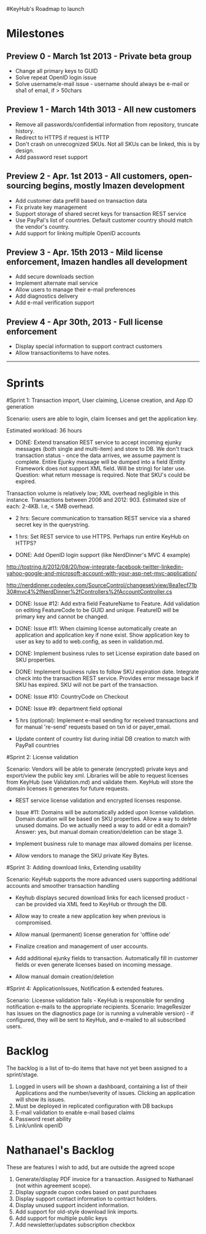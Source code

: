 #KeyHub's Roadmap to launch

# Milestones

## Preview 0 - March 1st 2013 - Private beta group

* Change all primary keys to GUID
* Solve repeat OpenID login issue
* Solve username/e-mail issue - username should always be e-mail or sha1 of email, if > 50chars

## Preview 1 - March 14th 3013 - All new customers

* Remove all passwords/confidential information from repository, truncate history.
* Redirect to HTTPS if request is HTTP
* Don't crash on unrecognized SKUs. Not all SKUs can be linked, this is by design.
* Add password reset support

## Preview 2 - Apr. 1st 2013 - All customers, open-sourcing begins, mostly Imazen development

* Add customer data prefill based on transaction data
* Fix private key management
* Support storage of shared secret keys for transaction REST service
* Use PayPal's list of countries. Default customer country should match the vendor's country.
* Add support for linking multiple OpenID accounts

## Preview 3 - Apr. 15th 2013 - Mild license enforcement, Imazen handles all development

* Add secure downloads section
* Implement alternate mail service
* Allow users to manage their e-mail preferences
* Add diagnostics delivery
* Add e-mail verification support


## Preview 4 - Apr 30th, 2013 - Full license enforcement

* Display special information to support contract customers
* Allow transactionitems to have notes.


---

# Sprints

#Sprint 1: Transaction import, User claiming, License creation, and App ID generation

Scenario: users are able to login, claim licenses and get the application key.

Estimated workload: 36 hours

* DONE: Extend transation REST service to accept incoming ejunky messages (both single and multi-item) and store to DB. We don't track transaction status - once the data arrives, we assume payment is complete. Entire Ejunky message will be dumped into a field (Entity Framework does not support XML field. Will be string) for later use. 
Question: what return message is required. Note that SKU's could be expired.

Transaction volume is relatively low; XML overhead negligible in this instance. Transactions between 2006 and 2012: 903. Estimated size of each: 2-4KB. I.e, < 5MB overhead.

* 2 hrs: Secure communication to transation REST service via a shared secret key in the querystring.

* 1 hrs: Set REST service to use HTTPS. Perhaps run entire KeyHub on HTTPS?

* DONE: Add OpenID login support (like NerdDinner's MVC 4 example)

http://tostring.it/2012/08/20/how-integrate-facebook-twitter-linkedin-yahoo-google-and-microsoft-account-with-your-asp-net-mvc-application/

http://nerddinner.codeplex.com/SourceControl/changeset/view/8ea1ecf71b30#mvc4%2fNerdDinner%2fControllers%2fAccountController.cs

* DONE: Issue #12: Add extra field FeatureName to Feature. Add validation on editing FeatureCode to be GUID and unique. FeatureID will be primary key and cannot be changed.

* DONE: Issue #11: When claiming license automatically create an application and application key if none exist. Show application key to user as key to add to web.config, as seen in validation.md.

* DONE: Implement business rules to set License expiration date based on SKU properties.

* DONE: Implement business rules to follow SKU expiration date. Integrate check into the transaction REST service. Provides error message back if SKU has expired. SKU will not be part of the transaction.

* DONE: Issue #10: CountryCode on Checkout

* DONE: Issue #9: department field optional

* 5 hrs (optional): Implement e-mail sending for received transactions and for manual 're-send' requests based on txn id or payer_email.
* Update content of country list during initial DB creation to match with PayPall countries

#Sprint 2: License validation

Scenario: Vendors will be able to generate (encrypted) private keys and export/view the public key xml. Libraries will be able to request licenses from KeyHub (see Validation.md) and validate them. KeyHub will store the domain licenses it generates for future requests.

* REST service license validation and encrypted licenses response.

* Issue #11: Domains will be automatically added upon license validation. Domain duration will be based on SKU properties. Allow a way to delete unused domains. Do we actually need a way to add or edit a domain? Answer: yes, but manual domain creation/deletion can be stage 3.

* Implement business rule to manage max allowed domains per license.

* Allow vendors to manage the SKU private Key Bytes.


#Sprint 3: Adding download links, Extending usability

Scenario: KeyHub supports the more advanced users supporting additional accounts and smoother transaction handling

* Keyhub displays secured download links for each licensed product - can be provided via XML feed to KeyHub or through the DB.

* Allow way to create a new application key when previous is compromised.

* Allow manual (permanent) license generation for 'offline ode'

* Finalize creation and management of user accounts.

* Add additional ejunky fields to transaction. Automatically fill in customer fields or  even generate licenses based on incoming message.

* Allow manual domain creation/deletion


#Sprint 4: ApplicationIssues, Notification & extended features.

Scenario: Licesnse validation fails - KeyHub is responsible for sending notification e-mails to the appropriate recipients.
Scenario: ImageResizer has issues on the diagnostics page (or is running a vulnerable version) - if configured, they will be sent to KeyHub, and e-mailed to all subscribed users.


# Backlog

The backlog is a list of to-do items that have not yet been assigned to a sprint/stage.

1. Logged in users will be shown a dashboard, containing a list of their Applications and the number/severity of issues. Clicking an application will show its issues.
3. Must be deployed in replicated configuration with DB backups
4. E-mail validation to enable e-mail based claims
6. Password reset ability
7. Link/unlink openID

# Nathanael's Backlog

These are features I wish to add, but are outside the agreed scope

1. Generate/display PDF invoice for a transaction. Assigned to Nathanael (not within agreement scope).
2. Display upgrade cupon codes based on past purchases
3. Display support contact information to contract holders.
4. Display unused support incident information.
5. Add support for old-style download link imports.
6. Add support for multiple public keys
7. Add newsletter/updates subscription checkbox





